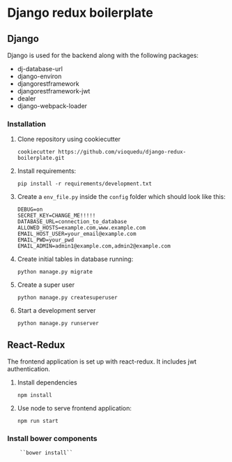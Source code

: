 # Django redux boilerplate

## Django

Django is used for the backend along with the following packages:

* dj-database-url
* django-environ
* djangorestframework
* djangorestframework-jwt
* dealer
* django-webpack-loader

### Installation
1. Clone repository using cookiecutter
   	 
	 ``cookiecutter https://github.com/vioquedu/django-redux-boilerplate.git``

2. Install requirements:

	``pip install -r requirements/development.txt``

2. Create a `env_file.py` inside the `config` folder which should look like this:

   ```
   DEBUG=on
   SECRET_KEY=CHANGE_ME!!!!!
   DATABASE_URL=connection_to_database
   ALLOWED_HOSTS=example.com,www.example.com
   EMAIL_HOST_USER=your_email@example.com
   EMAIL_PWD=your_pwd
   EMAIL_ADMIN=admin1@example.com,admin2@example.com
   ```

3. Create initial tables in database running:

   ``python manage.py migrate``

4. Create a super user

   ``python manage.py createsuperuser``

5. Start a development server

   ``python manage.py runserver``

## React-Redux

The frontend application is set up with react-redux. It includes
jwt authentication.

1. Install dependencies

	``npm install``

2. Use node to serve frontend application:

	``npm run start``

### Install bower components

        ``bower install``